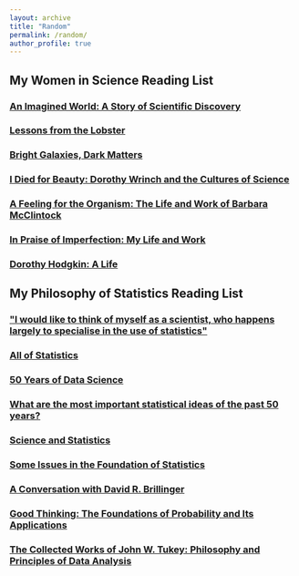 ```yaml
---
layout: archive
title: "Random"
permalink: /random/
author_profile: true
---
```


## My Women in Science Reading List

### [An Imagined World: A Story of Scientific Discovery](https://www.amazon.com/Imagined-World-Story-Scientific-Discovery/dp/0140062041)

### [Lessons from the Lobster](https://mitpress.mit.edu/books/lessons-lobster)

### [Bright Galaxies, Dark Matters](https://www.amazon.com/Bright-Galaxies-Matters-MASTERS-PHYSICS/dp/1563962314)

### [I Died for Beauty: Dorothy Wrinch and the Cultures of Science](https://www.amazon.com/Died-Beauty-Dorothy-Cultures-Science/dp/0199732590)

### [A Feeling for the Organism: The Life and Work of Barbara McClintock](https://www.amazon.com/Feeling-Organism-10th-Aniversary-McClintock-dp-0805074589/dp/0805074589/)

### [In Praise of Imperfection: My Life and Work](https://www.amazon.com/Praise-Imperfection-My-Life-Work/dp/0465032176)

### [Dorothy Hodgkin: A Life](https://www.amazon.com/Dorothy-Crowfoot-Hodgkin-Patterns-Proteins/dp/1448217601)


## My Philosophy of Statistics Reading List

### ["I would like to think of myself as a scientist, who happens largely to specialise in the use of statistics"](https://www.statisticsviews.com/article/i-would-like-to-think-of-myself-as-a-scientist-who-happens-largely-to-specialise-in-the-use-of-statistics-an-interview-with-sir-david-cox/)

### [All of Statistics](https://www.stat.cmu.edu/~larry/all-of-statistics/cool.jpg)

### [50 Years of Data Science](https://www.tandfonline.com/doi/full/10.1080/10618600.2017.1384734)

### [What are the most important statistical ideas of the past 50 years?](https://statmodeling.stat.columbia.edu/2020/12/09/what-are-the-most-important-statistical-ideas-of-the-past-50-years/)

### [Science and Statistics](https://www.jstor.org/stable/2286841)

### [Some Issues in the Foundation of Statistics](https://link.springer.com/article/10.1007/BF00208723)

### [A Conversation with David R. Brillinger](https://arxiv.org/abs/1201.2047)

### [Good Thinking: The Foundations of Probability and Its Applications](https://www.amazon.com/Good-Thinking-Foundations-Probability-Applications/dp/0486474380)

### [The Collected Works of John W. Tukey: Philosophy and Principles of Data Analysis](https://www.amazon.com/dp/0412742500/)





